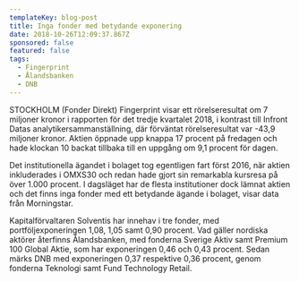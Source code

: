 ```yaml
---
templateKey: blog-post
title: Inga fonder med betydande exponering
date: 2018-10-26T12:09:37.867Z
sponsored: false
featured: false
tags:
  - Fingerprint
  - Ålandsbanken
  - DNB
---
```

STOCKHOLM (Fonder Direkt) Fingerprint visar ett rörelseresultat om 7 miljoner kronor i rapporten för det tredje kvartalet 2018, i kontrast till Infront Datas analytikersammanställning, där förväntat rörelseresultat var -43,9 miljoner kronor. Aktien öppnade upp knappa 17 procent på fredagen och hade klockan 10 backat tillbaka till en uppgång om 9,1 procent för dagen.

Det institutionella ägandet i bolaget tog egentligen fart först 2016, när aktien inkluderades i OMXS30 och redan hade gjort sin remarkabla kursresa på över 1.000 procent. I dagsläget har de flesta institutioner dock lämnat aktien och det finns inga fonder med ett betydande ägande i bolaget, visar data från Morningstar.

Kapitalförvaltaren Solventis har innehav i tre fonder, med portföljexponeringen 1,08, 1,05 samt 0,90 procent. Vad gäller nordiska aktörer återfinns Ålandsbanken, med fonderna Sverige Aktiv samt Premium 100 Global Aktie, som har exponeringen 0,46 och 0,43 procent. Sedan märks DNB med exponeringen 0,37 respektive 0,36 procent, genom fonderna Teknologi samt Fund Technology Retail.
